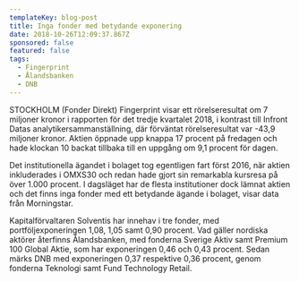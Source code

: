 ```yaml
---
templateKey: blog-post
title: Inga fonder med betydande exponering
date: 2018-10-26T12:09:37.867Z
sponsored: false
featured: false
tags:
  - Fingerprint
  - Ålandsbanken
  - DNB
---
```

STOCKHOLM (Fonder Direkt) Fingerprint visar ett rörelseresultat om 7 miljoner kronor i rapporten för det tredje kvartalet 2018, i kontrast till Infront Datas analytikersammanställning, där förväntat rörelseresultat var -43,9 miljoner kronor. Aktien öppnade upp knappa 17 procent på fredagen och hade klockan 10 backat tillbaka till en uppgång om 9,1 procent för dagen.

Det institutionella ägandet i bolaget tog egentligen fart först 2016, när aktien inkluderades i OMXS30 och redan hade gjort sin remarkabla kursresa på över 1.000 procent. I dagsläget har de flesta institutioner dock lämnat aktien och det finns inga fonder med ett betydande ägande i bolaget, visar data från Morningstar.

Kapitalförvaltaren Solventis har innehav i tre fonder, med portföljexponeringen 1,08, 1,05 samt 0,90 procent. Vad gäller nordiska aktörer återfinns Ålandsbanken, med fonderna Sverige Aktiv samt Premium 100 Global Aktie, som har exponeringen 0,46 och 0,43 procent. Sedan märks DNB med exponeringen 0,37 respektive 0,36 procent, genom fonderna Teknologi samt Fund Technology Retail.
